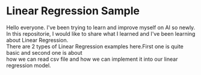 # Linear Regression Sample

Hello everyone.
I've been trying to learn and improve myself on AI so newly.</br>
In this repositorie, I would like to share what I learned and I've been learning about Linear Regression.</br>
There are 2 types of Linear Regression examples here.First one is quite basic and second one is about </br>
how we can read csv file and how we can implement it into our linear regression model.

